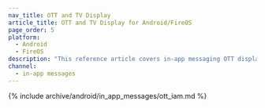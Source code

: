 ```yaml
---
nav_title: OTT and TV Display
article_title: OTT and TV Display for Android/FireOS
page_order: 5
platform:
  - Android
  - FireOS
description: "This reference article covers in-app messaging OTT display information for your Android application."
channel:
  - in-app messages
---
```


{% include archive/android/in_app_messages/ott_iam.md %}
